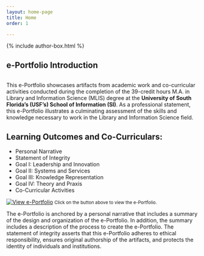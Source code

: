 ```yaml
---
layout: home-page
title: Home
order: 1

---
```


{% include author-box.html %}

## e-Portfolio Introduction

<p style="text-align:center;"> 
<img src="https://eoroyal26.github.io/assets/img/Info-Icon2.png" alt="">
</p>

This e-Portfolio showcases artifacts from academic work and co-curricular activities conducted during the completion of the 39-credit hours M.A. in Library and Information Science (MLIS) degree at the **University of South Florida’s (USF’s) School of Information (SI)**. As a professional statement, this e-Portfolio illustrates a culminating assessment of the skills and knowledge necessary to work in the Library and Information Science field. 

## Learning Outcomes and Co-Curriculars:

- Personal Narrative
- Statement of Integrity
- Goal I: Leadership and Innovation
- Goal II: Systems and Services
- Goal III: Knowledge Representation
- Goal IV: Theory and Praxis
- Co-Curricular Activities

[![View e-Portfolio]({{site.baseurl}}/assets/img/portfolio-button1.png)](https://eoroyal26.github.io/e-portfolio/)
<small>Click on the button above to view the e-Portfolio.</small>

The e-Portfolio is anchored by a personal narrative that includes a summary of the design and organization of the e-Portfolio. In addition, the summary includes a description of the process to create the e-Portfolio. The statement of integrity asserts that this e-Portfolio adheres to ethical responsibility, ensures original authorship of the artifacts, and protects the identity of individuals and institutions.   

